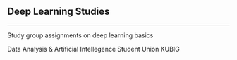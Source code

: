 ## Deep Learning Studies

---

Study group assignments on deep learning basics


Data Analysis & Artificial Intellegence Student Union KUBIG
